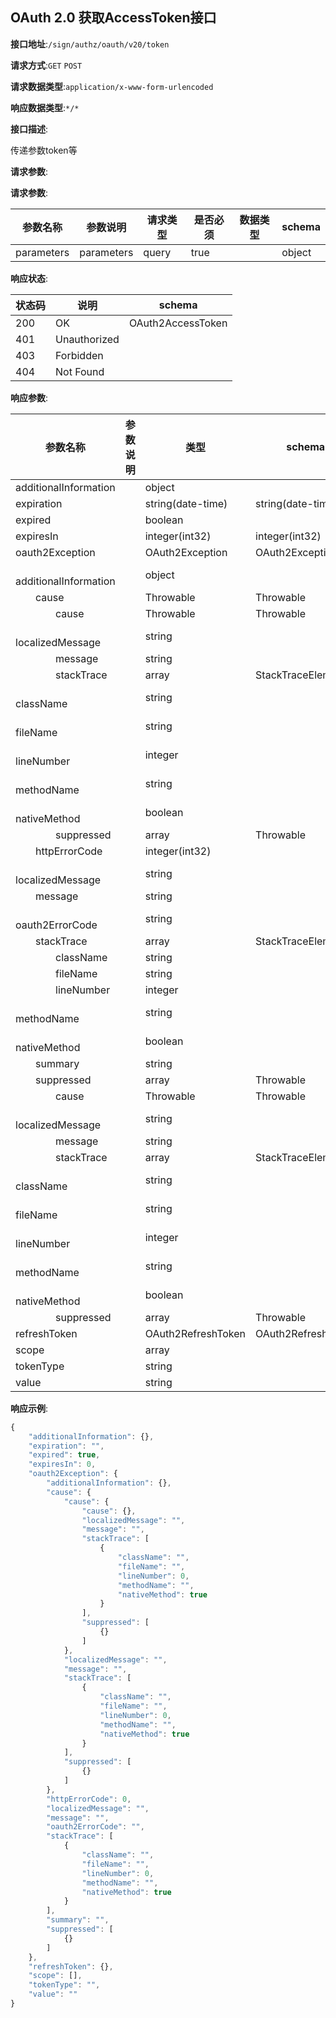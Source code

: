 

## OAuth 2.0 获取AccessToken接口


**接口地址**:`/sign/authz/oauth/v20/token`


**请求方式**:`GET` `POST`


**请求数据类型**:`application/x-www-form-urlencoded`


**响应数据类型**:`*/*`


**接口描述**:<p>传递参数token等</p>



**请求参数**:


**请求参数**:


| 参数名称 | 参数说明 | 请求类型    | 是否必须 | 数据类型 | schema |
| -------- | -------- | ----- | -------- | -------- | ------ |
|parameters|parameters|query|true||object|


**响应状态**:


| 状态码 | 说明 | schema |
| -------- | -------- | ----- | 
|200|OK|OAuth2AccessToken|
|401|Unauthorized||
|403|Forbidden||
|404|Not Found||


**响应参数**:


| 参数名称 | 参数说明 | 类型 | schema |
| -------- | -------- | ----- |----- | 
|additionalInformation||object||
|expiration||string(date-time)|string(date-time)|
|expired||boolean||
|expiresIn||integer(int32)|integer(int32)|
|oauth2Exception||OAuth2Exception|OAuth2Exception|
|&emsp;&emsp;additionalInformation||object||
|&emsp;&emsp;cause||Throwable|Throwable|
|&emsp;&emsp;&emsp;&emsp;cause||Throwable|Throwable|
|&emsp;&emsp;&emsp;&emsp;localizedMessage||string||
|&emsp;&emsp;&emsp;&emsp;message||string||
|&emsp;&emsp;&emsp;&emsp;stackTrace||array|StackTraceElement|
|&emsp;&emsp;&emsp;&emsp;&emsp;&emsp;className||string||
|&emsp;&emsp;&emsp;&emsp;&emsp;&emsp;fileName||string||
|&emsp;&emsp;&emsp;&emsp;&emsp;&emsp;lineNumber||integer||
|&emsp;&emsp;&emsp;&emsp;&emsp;&emsp;methodName||string||
|&emsp;&emsp;&emsp;&emsp;&emsp;&emsp;nativeMethod||boolean||
|&emsp;&emsp;&emsp;&emsp;suppressed||array|Throwable|
|&emsp;&emsp;httpErrorCode||integer(int32)||
|&emsp;&emsp;localizedMessage||string||
|&emsp;&emsp;message||string||
|&emsp;&emsp;oauth2ErrorCode||string||
|&emsp;&emsp;stackTrace||array|StackTraceElement|
|&emsp;&emsp;&emsp;&emsp;className||string||
|&emsp;&emsp;&emsp;&emsp;fileName||string||
|&emsp;&emsp;&emsp;&emsp;lineNumber||integer||
|&emsp;&emsp;&emsp;&emsp;methodName||string||
|&emsp;&emsp;&emsp;&emsp;nativeMethod||boolean||
|&emsp;&emsp;summary||string||
|&emsp;&emsp;suppressed||array|Throwable|
|&emsp;&emsp;&emsp;&emsp;cause||Throwable|Throwable|
|&emsp;&emsp;&emsp;&emsp;localizedMessage||string||
|&emsp;&emsp;&emsp;&emsp;message||string||
|&emsp;&emsp;&emsp;&emsp;stackTrace||array|StackTraceElement|
|&emsp;&emsp;&emsp;&emsp;&emsp;&emsp;className||string||
|&emsp;&emsp;&emsp;&emsp;&emsp;&emsp;fileName||string||
|&emsp;&emsp;&emsp;&emsp;&emsp;&emsp;lineNumber||integer||
|&emsp;&emsp;&emsp;&emsp;&emsp;&emsp;methodName||string||
|&emsp;&emsp;&emsp;&emsp;&emsp;&emsp;nativeMethod||boolean||
|&emsp;&emsp;&emsp;&emsp;suppressed||array|Throwable|
|refreshToken||OAuth2RefreshToken|OAuth2RefreshToken|
|scope||array||
|tokenType||string||
|value||string||


**响应示例**:
```javascript
{
	"additionalInformation": {},
	"expiration": "",
	"expired": true,
	"expiresIn": 0,
	"oauth2Exception": {
		"additionalInformation": {},
		"cause": {
			"cause": {
				"cause": {},
				"localizedMessage": "",
				"message": "",
				"stackTrace": [
					{
						"className": "",
						"fileName": "",
						"lineNumber": 0,
						"methodName": "",
						"nativeMethod": true
					}
				],
				"suppressed": [
					{}
				]
			},
			"localizedMessage": "",
			"message": "",
			"stackTrace": [
				{
					"className": "",
					"fileName": "",
					"lineNumber": 0,
					"methodName": "",
					"nativeMethod": true
				}
			],
			"suppressed": [
				{}
			]
		},
		"httpErrorCode": 0,
		"localizedMessage": "",
		"message": "",
		"oauth2ErrorCode": "",
		"stackTrace": [
			{
				"className": "",
				"fileName": "",
				"lineNumber": 0,
				"methodName": "",
				"nativeMethod": true
			}
		],
		"summary": "",
		"suppressed": [
			{}
		]
	},
	"refreshToken": {},
	"scope": [],
	"tokenType": "",
	"value": ""
}
```